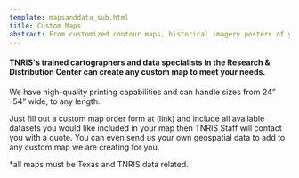 ```yaml
---
template: mapsanddata_sub.html
title: Custom Maps
abstract: From customized contour maps, historical imagery posters of your hometown, county maps or a high resolution image of your property or favorite city, we can make the map you're looking for.
---
```


#### TNRIS's trained cartographers and data specialists in the Research & Distribution Center can create any custom map to meet your needs. 


We have high-quality printing capabilities and can handle sizes from 24” -54” wide, to any length.  

Just fill out a custom map order form at (link) and include all available datasets you would like included in your map then TNRIS Staff will contact you with a quote.  You can even send us your own geospatial data to add to any custom map we are creating for you.  

*all maps must be Texas and TNRIS data related. 
